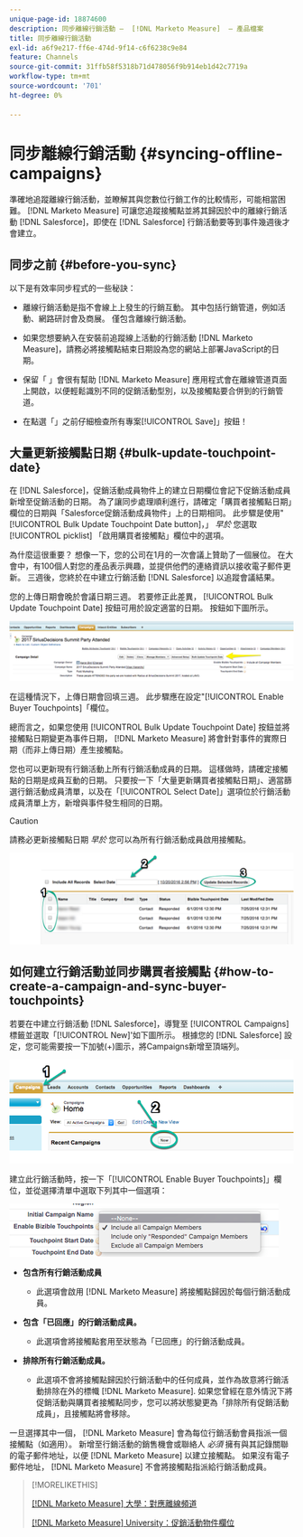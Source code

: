 ```yaml
---
unique-page-id: 18874600
description: 同步離線行銷活動 —  [!DNL Marketo Measure]  — 產品檔案
title: 同步離線行銷活動
exl-id: a6f9e217-ff6e-474d-9f14-c6f6238c9e84
feature: Channels
source-git-commit: 31ffb58f5318b71d478056f9b914eb1d42c7719a
workflow-type: tm+mt
source-wordcount: '701'
ht-degree: 0%

---
```


# 同步離線行銷活動 {#syncing-offline-campaigns}

準確地追蹤離線行銷活動，並瞭解其與您數位行銷工作的比較情形，可能相當困難。 [!DNL Marketo Measure] 可讓您追蹤接觸點並將其歸因於中的離線行銷活動 [!DNL Salesforce]，即使在 [!DNL Salesforce] 行銷活動要等到事件幾週後才會建立。

## 同步之前 {#before-you-sync}

以下是有效率同步程式的一些秘訣：

* 離線行銷活動是指不會線上上發生的行銷互動。 其中包括行銷管道，例如活動、網路研討會及商展。 僅包含離線行銷活動。
* 如果您想要納入在安裝前追蹤線上活動的行銷活動 [!DNL Marketo Measure]，請務必將接觸點結束日期設為您的網站上部署JavaScript的日期。
* 保留「 」會很有幫助 [!DNL Marketo Measure] 應用程式會在離線管道頁面上開啟，以便輕鬆識別不同的促銷活動型別，以及接觸點要合併到的行銷管道。

* 在點選「」之前仔細檢查所有專案[!UICONTROL Save]」按鈕！

## 大量更新接觸點日期 {#bulk-update-touchpoint-date}

在 [!DNL Salesforce]，促銷活動成員物件上的建立日期欄位會記下促銷活動成員新增至促銷活動的日期。 為了讓同步處理順利進行，請確定「購買者接觸點日期」欄位的日期與「Salesforce促銷活動成員物件」上的日期相同。 此步驟是使用&quot;[!UICONTROL Bulk Update Touchpoint Date button]，」 _早於_ 您選取 [!UICONTROL picklist] 「啟用購買者接觸點」欄位中的選項。

為什麼這很重要？ 想像一下，您的公司在1月的一次會議上贊助了一個展位。 在大會中，有100個人對您的產品表示興趣，並提供他們的連絡資訊以接收電子郵件更新。 三週後，您終於在中建立行銷活動 [!DNL Salesforce] 以追蹤會議結果。

您的上傳日期會晚於會議日期三週。 若要修正此差異， [!UICONTROL Bulk Update Touchpoint Date] 按鈕可用於設定適當的日期。 按鈕如下圖所示。

![](assets/1-3.png)

在這種情況下，上傳日期會回填三週。 此步驟應在設定&quot;[!UICONTROL Enable Buyer Touchpoints]「欄位。

總而言之，如果您使用 [!UICONTROL Bulk Update Touchpoint Date] 按鈕並將接觸點日期變更為事件日期， [!DNL Marketo Measure] 將會針對事件的實際日期（而非上傳日期）產生接觸點。

您也可以更新現有行銷活動上所有行銷活動成員的日期。 這樣做時，請確定接觸點的日期是成員互動的日期。 只要按一下「大量更新購買者接觸點日期」、適當篩選行銷活動成員清單，以及在「[!UICONTROL Select Date]」選項位於行銷活動成員清單上方，新增與事件發生相同的日期。

>[!CAUTION]
>
>請務必更新接觸點日期 _早於_ 您可以為所有行銷活動成員啟用接觸點。

![](assets/2-3.png)

## 如何建立行銷活動並同步購買者接觸點 {#how-to-create-a-campaign-and-sync-buyer-touchpoints}

若要在中建立行銷活動 [!DNL Salesforce]，導覽至 [!UICONTROL Campaigns] 標籤並選取「[!UICONTROL New]&#39;如下圖所示。 根據您的 [!DNL Salesforce] 設定，您可能需要按一下加號(+)圖示，將Campaigns新增至頂端列。

![](assets/3-3.png)

建立此行銷活動時，按一下「[!UICONTROL Enable Buyer Touchpoints]」欄位，並從選擇清單中選取下列其中一個選項：

![](assets/4-3.png)

* **包含所有行銷活動成員**
   * 此選項會啟用 [!DNL Marketo Measure] 將接觸點歸因於每個行銷活動成員。

* **包含「已回應」的行銷活動成員。**
   * 此選項會將接觸點套用至狀態為「已回應」的行銷活動成員。

* **排除所有行銷活動成員。**
   * 此選項不會將接觸點歸因於行銷活動中的任何成員，並作為故意將行銷活動排除在外的標幟 [!DNL Marketo Measure]. 如果您曾經在意外情況下將促銷活動與購買者接觸點同步，您可以將狀態變更為「排除所有促銷活動成員」，且接觸點將會移除。

一旦選擇其中一個， [!DNL Marketo Measure] 會為每位行銷活動會員指派一個接觸點（如適用）。 新增至行銷活動的銷售機會或聯絡人 _必須_ 擁有與其記錄關聯的電子郵件地址，以便 [!DNL Marketo Measure] 以建立接觸點。 如果沒有電子郵件地址， [!DNL Marketo Measure] 不會將接觸點指派給行銷活動成員。

>[!MORELIKETHIS]
>
>[[!DNL Marketo Measure] 大學：對應離線頻道](https://universityonline.marketo.com/courses/bizible-fundamentals-channel-management/#/page/5c630eca34d9f0367662b77f)
>
>[[!DNL Marketo Measure] University：促銷活動物件欄位](https://universityonline.marketo.com/courses/bizible-fundamentals-channel-management/#/page/5c63007334d9f0367662b758)

